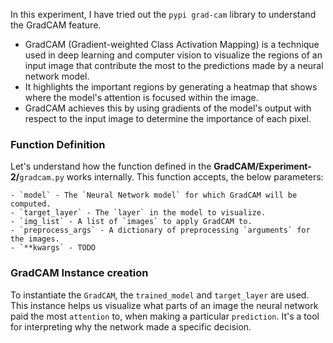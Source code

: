In this experiment, I have tried out the `pypi grad-cam` library to understand the GradCAM feature.

- GradCAM (Gradient-weighted Class Activation Mapping) is a technique used in deep learning and computer vision to visualize the regions of an input image that contribute the most to the predictions made by a neural network model. 
- It highlights the important regions by generating a heatmap that shows where the model's attention is focused within the image. 
- GradCAM achieves this by using gradients of the model's output with respect to the input image to determine the importance of each pixel.

### Function Definition

Let's understand how the function defined in the **GradCAM/Experiment-2/**`gradcam.py` works internally. This function accepts, the below parameters:

    - `model` - The `Neural Network model` for which GradCAM will be computed.
    - `target_layer` - The `layer` in the model to visualize.
    - `img_list` - A list of `images` to apply GradCAM to.
    - `preprocess_args` - A dictionary of preprocessing `arguments` for the images.
    - `**kwargs` - TODO

### GradCAM Instance creation

To instantiate the `GradCAM`, the `trained_model` and `target_layer` are used. This instance helps us visualize what parts of an image the neural network paid the most `attention` to, when making a particular `prediction`. It's a tool for interpreting why the network made a specific decision.
